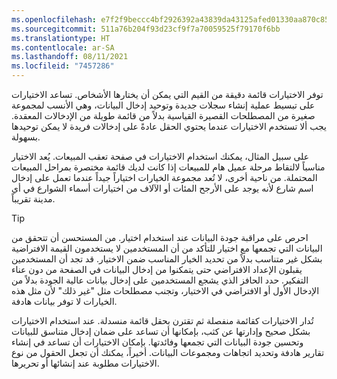 ```yaml
---
ms.openlocfilehash: e7f2f9beccc4bf2926392a43839da43125afed01330aa870c85b52b5734596a8
ms.sourcegitcommit: 511a76b204f93d23cf9f7a70059525f79170f6bb
ms.translationtype: HT
ms.contentlocale: ar-SA
ms.lasthandoff: 08/11/2021
ms.locfileid: "7457286"
---
```

توفر الاختيارات قائمة دقيقة من القيم التي يمكن أن يختارها الأشخاص. تساعد الاختيارات على تبسيط عملية إنشاء سجلات جديدة وتوحيد إدخال البيانات، وهي الأنسب لمجموعة صغيرة من المصطلحات القصيرة القياسية بدلاً من قائمة طويلة من الإدخالات المعقدة. يجب ألا تستخدم الاختيارات عندما يحتوي الحقل عادةً على إدخالات فريدة لا يمكن توحيدها بسهولة.

على سبيل المثال، يمكنك استخدام الاختيارات في صفحة تعقب المبيعات.
يُعد الاختيار مناسباً لالتقاط مرحلة عميل هام للمبيعات إذا كانت لديك قائمة مختصرة بمراحل المبيعات المحتملة. من ناحية أخرى، لا تُعد مجموعة الخيارات اختياراً جيداً عندما تعمل على إدخال اسم شارع لأنه يوجد على الأرجح المئات أو الآلاف من اختيارات أسماء الشوارع في أي مدينة تقريباً.

> [!TIP]
> احرص على مراقبة جودة البيانات عند استخدام اختيار. من المستحسن أن تتحقق من البيانات التي تجمعها مع اختيار للتأكد من أن المستخدمين لا يستخدمون القيمة الافتراضية بشكل غير متناسب بدلاً من تحديد الخيار المناسب ضمن الاختيار. قد تجد أن المستخدمين يقبلون الإعداد الافتراضي حتى يتمكنوا من إدخال البيانات في الصفحة من دون عناء التفكير. حدد الحافز الذي يشجع المستخدمين على إدخال بيانات عالية الجودة بدلاً من الإدخال الأول أو الافتراضي في الاختيار، وتجنب مصطلحات مثل "غير ذلك" لأن مثل هذه الخيارات لا توفر بيانات هادفة.

تُدار الاختيارات كقائمة منفصلة ثم تقترن بحقل قائمة منسدلة. عند استخدام الاختيارات بشكل صحيح وإدارتها عن كثب، بإمكانها أن تساعد على ضمان إدخال متناسق للبيانات وتحسين جودة البيانات التي تجمعها وفائدتها. بإمكان الاختيارات أن تساعد في إنشاء تقارير هادفة وتحديد اتجاهات ومجموعات البيانات. أخيراً، يمكنك أن تجعل الحقول من نوع الاختيارات مطلوبة عند إنشائها أو تحريرها.

 
